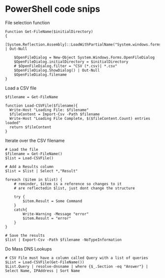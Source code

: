 # PowerShell code snips

File selection function

    Function Get-FileName($initialDirectory)
    {
        [System.Reflection.Assembly]::LoadWithPartialName("System.windows.forms") | Out-Null

        $OpenFileDialog = New-Object System.Windows.Forms.OpenFileDialog
        $OpenFileDialog.initialDirectory = $initialDirectory
        # $OpenFileDialog.filter = "CSV (*.csv)| *.csv"
        $OpenFileDialog.ShowDialog() | Out-Null
        $OpenFileDialog.filename
    }

Load a CSV file

    $filename = Get-FileName

    function Load-CSVFile($filename){
      Write-Host "Loading File: $filename"
      $fileContent = Import-Csv -Path $filename
      Write-Host "Loading File Complete, $($fileContent.Count) entries loaded"
      return $fileContent
    }

Iterate over the CSV filename

    # Load the file
    $filename = Get-FileName()
    $list = Load-CSVFile()

    # Add a Results column
    $list = $list | Select *,"Result"

    foreach ($item in $list) {
        # reminder, $item is a reference so changes to it 
        # are reflectedin $list, just dont change the structure

        try {
            $item.Result = Some Command
        }
        catch{
            Write-Warning -Message "error"
            $item.Result = "error"
        }
    }

    # Save the results
    $list | Export-Csv -Path $filename -NoTypeInformation

Do Mass DNS Lookups

    # CSV File must have a column called Query with a list of queries
    $List = Load-CSVFile(Get-FileName())
    $List.Query | resolve-dnsname | where {$_.Section -eq "Answer"} | Select Name, IPAddress | Sort Name